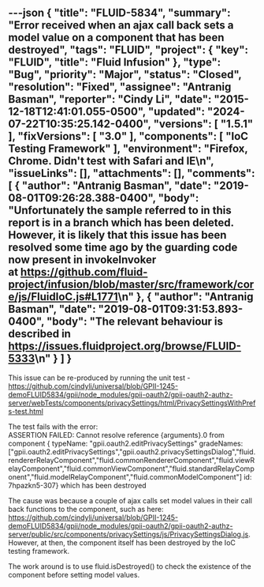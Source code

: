 ---json
{
  "title": "FLUID-5834",
  "summary": "Error received when an ajax call back sets a model value on a component that has been destroyed",
  "tags": "FLUID",
  "project": {
    "key": "FLUID",
    "title": "Fluid Infusion"
  },
  "type": "Bug",
  "priority": "Major",
  "status": "Closed",
  "resolution": "Fixed",
  "assignee": "Antranig Basman",
  "reporter": "Cindy Li",
  "date": "2015-12-18T12:41:01.055-0500",
  "updated": "2024-07-22T10:35:25.142-0400",
  "versions": [
    "1.5.1"
  ],
  "fixVersions": [
    "3.0"
  ],
  "components": [
    "IoC Testing Framework"
  ],
  "environment": "Firefox, Chrome. Didn't test with Safari and IE\n",
  "issueLinks": [],
  "attachments": [],
  "comments": [
    {
      "author": "Antranig Basman",
      "date": "2019-08-01T09:26:28.388-0400",
      "body": "Unfortunately the sample referred to in this report is in a branch which has been deleted. However, it is likely that this issue has been resolved some time ago by the guarding code now present in invokeInvoker at <https://github.com/fluid-project/infusion/blob/master/src/framework/core/js/FluidIoC.js#L1771>\n"
    },
    {
      "author": "Antranig Basman",
      "date": "2019-08-01T09:31:53.893-0400",
      "body": "The relevant behaviour is described in <https://issues.fluidproject.org/browse/FLUID-5333>\n"
    }
  ]
}
---
This issue can be re-produced by running the unit test - <https://github.com/cindyli/universal/blob/GPII-1245-demoFLUID5834/gpii/node_modules/gpii-oauth2/gpii-oauth2-authz-server/webTests/components/privacySettings/html/PrivacySettingsWithPrefs-test.html>

The test fails with the error:\
ASSERTION FAILED: Cannot resolve reference {arguments}.0 from component { typeName: "gpii.oauth2.editPrivacySettings" gradeNames: \["gpii.oauth2.editPrivacySettings","gpii.oauth2.privacySettingsDialog","fluid.rendererRelayComponent","fluid.commonRendererComponent","fluid.viewRelayComponent","fluid.commonViewComponent","fluid.standardRelayComponent","fluid.modelRelayComponent","fluid.commonModelComponent"] id: 7hpazkn5-307} which has been destroyed

The cause was because a couple of ajax calls set model values in their call back functions to the component, such as here: <https://github.com/cindyli/universal/blob/GPII-1245-demoFLUID5834/gpii/node_modules/gpii-oauth2/gpii-oauth2-authz-server/public/src/components/privacySettings/js/PrivacySettingsDialog.js>. However, at then, the component itself has been destroyed by the IoC testing framework.

The work around is to use fluid.isDestroyed() to check the existence of the component before setting model values.

        